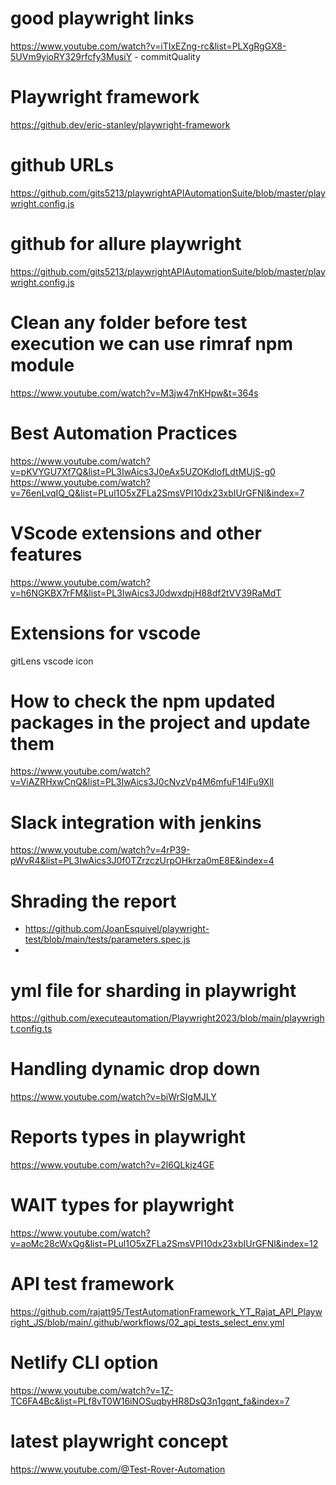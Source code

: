 # good playwright links
https://www.youtube.com/watch?v=iTIxEZng-rc&list=PLXgRgGX8-5UVm9yioRY329rfcfy3MusiY - commitQuality
# Playwright framework
https://github.dev/eric-stanley/playwright-framework
# github URLs
https://github.com/gits5213/playwrightAPIAutomationSuite/blob/master/playwright.config.js
# github for allure playwright
https://github.com/gits5213/playwrightAPIAutomationSuite/blob/master/playwright.config.js
# Clean any folder before test execution we can use rimraf npm module
https://www.youtube.com/watch?v=M3jw47nKHpw&t=364s
# Best Automation Practices
https://www.youtube.com/watch?v=pKVYGU7Xf7Q&list=PL3IwAics3J0eAx5UZOKdlofLdtMUjS-g0
https://www.youtube.com/watch?v=76enLvqIQ_Q&list=PLul1O5xZFLa2SmsVPI10dx23xbIUrGFNl&index=7

# VScode extensions and other features
https://www.youtube.com/watch?v=h6NGKBX7rFM&list=PL3IwAics3J0dwxdpjH88df2tVV39RaMdT
# Extensions for vscode
gitLens
vscode icon
# How to check the npm updated packages in the project and update them
https://www.youtube.com/watch?v=ViAZRHxwCnQ&list=PL3IwAics3J0cNvzVp4M6mfuF14lFu9Xll

# Slack integration with jenkins
https://www.youtube.com/watch?v=4rP39-pWvR4&list=PL3IwAics3J0f0TZrzczUrpOHkrza0mE8E&index=4

# Shrading the report
* https://github.com/JoanEsquivel/playwright-test/blob/main/tests/parameters.spec.js
* 
# yml file for sharding in playwright
https://github.com/executeautomation/Playwright2023/blob/main/playwright.config.ts

# Handling dynamic drop down
https://www.youtube.com/watch?v=biWrSIgMJLY

# Reports types in playwright
https://www.youtube.com/watch?v=2l6QLkjz4GE

# WAIT types for playwright 
https://www.youtube.com/watch?v=aoMc28cWxQg&list=PLul1O5xZFLa2SmsVPI10dx23xbIUrGFNl&index=12

# API test framework 
https://github.com/rajatt95/TestAutomationFramework_YT_Rajat_API_Playwright_JS/blob/main/.github/workflows/02_api_tests_select_env.yml

# Netlify CLI option
https://www.youtube.com/watch?v=1Z-TC6FA4Bc&list=PLf8vT0W16iNOSuqbyHR8DsQ3n1gqnt_fa&index=7

# latest playwright concept
https://www.youtube.com/@Test-Rover-Automation





